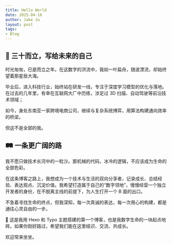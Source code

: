 ```yaml
---
title: Hello World
date: 2025-04-16
author: Jake Ju
layout: post
tags:
- Blog
---
```

## 🌱 三十而立，写给未来的自己

时光匆匆，已是而立之年。在这数字的洪流中，我如一叶扁舟，随波漂流，却始终望着那星辰大海。

毕业后，进入科技行业，始终站在研发一线，专注于深度学习模型的优化与落地。在过去的几年里，有幸在互联网大厂中历练，涉足过 3D 扫描、自动驾驶等前沿技术领域；

如今，身处东南亚一家跨境电商公司，继续与复杂系统博弈，用算法构建通向效率的桥梁。

但这不是全部的我。

## 🛤️ 一条更广阔的路

我不愿只做技术长河中的一粒沙。那机械的代码，冰冷的逻辑，不应该成为生命的全部色彩。

在这条博客之路上，我想成为一个技术与生活的双向分享者，记录成长、总结经验、表达观点、沉淀价值。我希望打造属于自己的“数字领地”，慢慢经营一个独立开发者的身份，在不脱离主线的前提下，为人生打开一个 B 面的出口。

不急着寻找生命的终点，但我深知，每一次真诚的表达，每一次用心的构建，都是通往心灵自由的一步。

👣 这是我用 Hexo 和 Typo 主题搭建的第一个博客，也是我数字生命的一块起点地砖。如果你刚好路过，希望我们能在这里结识、交流、共成长。

欢迎常来坐坐。